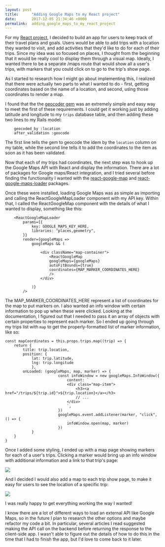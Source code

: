```yaml
---
layout: post
title:      "Adding Google Maps to my React project"
date:       2017-12-05 21:34:46 +0000
permalink:  adding_google_maps_to_my_react_project
---
```




For my [React project](https://github.com/Cecily2/travel-goals), I decided to build an app for users to keep track of their travel plans and goals. Users would be able to add trips with a location they wanted to visit, and add activities that they'd like to do for each of their trips. Since my idea was so focused on places, I thought from the beginning that it would be really cool to display them through a visual map. Ideally, I wanted there to be a separate /maps route that would show all a user's trips, with markers that you could click on to go to the trip's show page.

As I started to research how I might go about implementing this, I realized that there were actually two parts to what I wanted to do - first, getting coordinates based on the name of a location, and second, using those coordinates to render a map.

I found that the the [geocoder gem](http://www.rubygeocoder.com/) was an extremely simple and easy way to meet the first of these requirements. I could get it working just by adding latitude and longitude to my `trips` database table, and then adding these two lines to my Rails model:
```
    geocoded_by :location
    after_validation :geocode
```
The first line tells the gem to geocode the idem by the `location` column on my table, while the second line tells it to add the coordinates to the item as soon as it has been validated.

Now that each of my trips had coordinates, the next step was to hook up the Google Maps API with React and display the information. There are a lot of packages for Google maps/React integration, and I tried several before finding the functionality I wanted with the [react-google-map](https://www.npmjs.com/package/react-google-map) and [react-google-maps-loader](https://www.npmjs.com/package/react-google-maps-loader) packages.

Once these were installed, loading Google Maps was as simple as importing and calling the ReactGoogleMapLoader component with my API key. Within that, I called the ReactGoogleMap component with the details of what I wanted to display, something like this:

        <ReactGoogleMapLoader
            params={{
                key: GOOGLE_MAPS_KEY_HERE,
                libraries: "places,geometry",
            }}
            render={googleMaps =>
                googleMaps && (

                    <div className="map-container">
                        <ReactGoogleMap
                        googleMaps={googleMaps}
                        autoFitBounds={true}
                        coordinates={MAP_MARKER_COORDINATES_HERE}
                        />
                    </div>

                )}
            />

The MAP_MARKER_COORDINATES_HERE represent a list of coordinates for the map to put markers on. I also wanted an info window with certain information to pop up when these were clicked. Looking at the documentation, I figured out that I needed to pass it an array of objects with certain properties to represent each marker. So I ended up going through my trips list with `map` to get the properly-formatted list of marker information, like so:
```
const mapCoordinates = this.props.trips.map((trip) => {
    return {
        title: trip.location,
        position: {
            lat: trip.latitude,
            lng: trip.longitude
            },
        onLoaded: (googleMaps, map, marker) => {
                        const infoWindow = new googleMaps.InfoWindow({
                            content: `
                            <div class="map-item">
                                <h3><a href="/trips/${trip.id}">${trip.location}</a></h3>
                                // ...
                            </div>
                            `,
                        })
                        googleMaps.event.addListener(marker, "click", () => {
                            infoWindow.open(map, marker)
                        })
            }
    }
}
```

Once I added some styling, I ended up with a map page showing markers for each of a user's trips. Clicking a marker would bring up an info window with additional information and a link to that trip's page:

![](https://i.imgur.com/LaQtF0m.png)


And I decided I would also add a map to each trip show page, to make it easy for users to see the location of a specific trip:

![](https://i.imgur.com/rQeXUCB.png)

I was really happy to get everything working the way I wanted!

I know there are a lot of different ways to load an external API like Google Maps, so in the future I plan to research the other options and maybe refactor my code a bit. In particular, several articles I read suggested making the API call on the backend before returning the response to the client-side app. I wasn't able to figure out the details of how to do this in the time that I had to finish the app, but I'd love to come back to it later.
